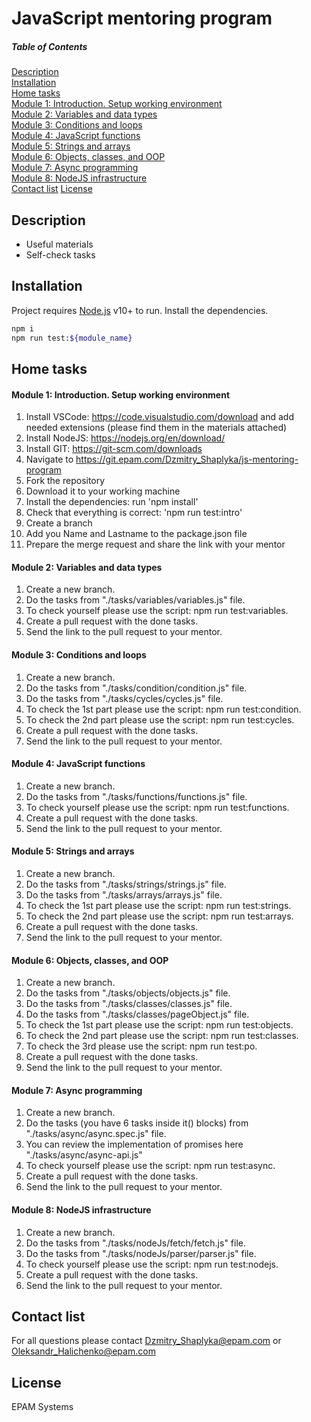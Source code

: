 # JavaScript mentoring program

##### Table of Contents  
[Description](#description)  
[Installation](#installation)  
[Home tasks](#tasks)  
[Module 1: Introduction. Setup working environment](#module_1)  
[Module 2: Variables and data types](#module_2)  
[Module 3: Conditions and loops](#module_3)  
[Module 4: JavaScript functions](#module_4)  
[Module 5: Strings and arrays](#module_5)  
[Module 6: Objects, classes, and OOP](#module_6)  
[Module 7: Async programming](#module_7)  
[Module 8: NodeJS infrastructure](#module_8)  
[Contact list](#contacts) 
[License](#license) 

<a name="description"/>

## Description
- Useful materials
- Self-check tasks

<a name="installation"/>

## Installation

Project requires [Node.js](https://nodejs.org/) v10+ to run.
Install the dependencies.

```sh
npm i
npm run test:${module_name}
```

<a name="tasks"/>

## Home tasks

<a name="module_1"/>

#### Module 1: Introduction. Setup working environment
1. Install VSCode:  https://code.visualstudio.com/download and add needed extensions (please find them in the materials attached) 
2. Install NodeJS: https://nodejs.org/en/download/ 
3. Install GIT: https://git-scm.com/downloads 
4. Navigate to https://git.epam.com/Dzmitry_Shaplyka/js-mentoring-program 
5. Fork the repository 
6. Download it to your working machine 
7. Install the dependencies: run 'npm install' 
8. Check that everything is correct: 'npm run test:intro' 
9. Create a branch 
10. Add you Name and Lastname to the package.json file 
11. Prepare the merge request and share the link with your mentor 

<a name="module_2"/>

#### Module 2: Variables and data types
1. Create a new branch. 	 
2. Do the tasks from "./tasks/variables/variables.js" file.	 
3. To check yourself please use the script: npm run test:variables.	 
4. Create a pull request with the done tasks.	 
5. Send the link to the pull request to your mentor. 

<a name="module_3"/>

#### Module 3: Conditions and loops
1. Create a new branch. 	 
2. Do the tasks from "./tasks/condition/condition.js" file. 
3. Do the tasks from "./tasks/cycles/cycles.js" file.	 
4. To check the 1st part please use the script: npm run test:condition. 
5. To check the 2nd part please use the script: npm run test:cycles.	 
6. Create a pull request with the done tasks.	 
7. Send the link to the pull request to your mentor. 

<a name="module_4"/>

#### Module 4: JavaScript functions
1. Create a new branch. 	 
2. Do the tasks from "./tasks/functions/functions.js" file.	 
3. To check yourself please use the script: npm run test:functions.	 
4. Create a pull request with the done tasks.	 
5. Send the link to the pull request to your mentor. 

<a name="module_5"/>

#### Module 5: Strings and arrays
1. Create a new branch. 	 
2. Do the tasks from "./tasks/strings/strings.js" file.	 
3. Do the tasks from "./tasks/arrays/arrays.js" file. 
4. To check the 1st part please use the script: npm run test:strings. 
5. To check the 2nd part please use the script: npm run test:arrays.	 
6. Create a pull request with the done tasks.	 
7. Send the link to the pull request to your mentor. 

<a name="module_6"/>

#### Module 6: Objects, classes, and OOP
1. Create a new branch. 	 
2. Do the tasks from "./tasks/objects/objects.js" file.	 
3. Do the tasks from "./tasks/classes/classes.js" file. 
4. Do the tasks from "./tasks/classes/pageObject.js" file. 
5. To check the 1st part please use the script: npm run test:objects. 
6. To check the 2nd part please use the script: npm run test:classes.	 
7. To check the 3rd please use the script: npm run test:po. 
8. Create a pull request with the done tasks.	 
9. Send the link to the pull request to your mentor. 

<a name="module_7"/>

#### Module 7: Async programming
1. Create a new branch. 	 
2. Do the tasks (you have 6 tasks inside it() blocks) from "./tasks/async/async.spec.js" file.
3. You can review the implementation of promises here "./tasks/async/async-api.js"
4. To check yourself please use the script: npm run test:async.	 
5. Create a pull request with the done tasks.	 
6. Send the link to the pull request to your mentor.

<a name="module_8"/>

#### Module 8: NodeJS infrastructure
1. Create a new branch. 	 
2. Do the tasks from "./tasks/nodeJs/fetch/fetch.js" file.	 
3. Do the tasks from "./tasks/nodeJs/parser/parser.js" file. 
4. To check yourself please use the script: npm run test:nodejs.	 
5. Create a pull request with the done tasks.	 
6. Send the link to the pull request to your mentor. 

<a name="contacts"/>

## Contact list
For all questions please contact Dzmitry_Shaplyka@epam.com or Oleksandr_Halichenko@epam.com

<a name="license"/>

## License
EPAM Systems